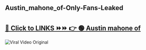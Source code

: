 
 ## Austin_mahone_of-Only-Fans-Leaked

# <h2><a href="https://clipsfans.com/Austin_mahone_of&ref=git">🔗 Click to LINKS ⏩⏩ 👉 🟢 Austin mahone of </a></h2>

<a href="https://clipsfans.com/Austin_mahone_of&ref=git" rel="nofollow" data-target="animated-image.originalLink"><img src="https://i.ibb.co.com/xMMVF88/686577567.gif" alt="Viral Video Original" style="max-width: 100%; display: inline-block;" data-target="animated-image.originalImage"></a>
